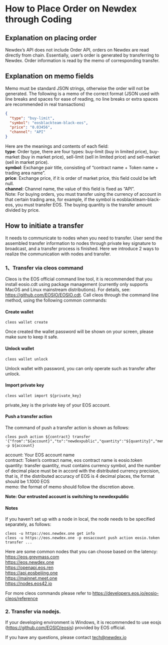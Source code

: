 # How to Place Order on Newdex through Coding

## Explanation on placing order

Newdex’s API does not include Order API, orders on Newdex are read directly from chain. Essentially, user’s order is generated by transferring to Newdex. Order information is read by the memo of corresponding transfer.

## Explanation on memo fields

Memo must be standard JSON strings, otherwise the order will not be generated. The following is a memo of the correct format (JSON used with line breaks and spaces for ease of reading, no line breaks or extra spaces are recommended in real transactions)

```json
{
  "type": "buy-limit",
  "symbol": "eosblackteam-black-eos",
  "price": "0.03456",
  "channel": "API"
}
```
Here are the meanings and contents of each field:  
**type**: Order type, there are four types: buy-limit (buy in limited price), buy-market (buy in market price), sell-limit (sell in limited price) and sell-market (sell in market price).  
**symbol**: Exchange pair title, consisting of “contract name + Token name + trading area name”.  
**price**: Exchange price, if it is order of market price, this field could be left null.   
**channel**: Channel name, the value of this field is fixed as “API”.  
Note: For buying orders, you must transfer using the currency of account in that certain trading area, for example, if the symbol is eosblackteam-black-eos, you must transfer EOS. The buying quantity is the transfer amount divided by price.   

## How to initiate a transfer

It needs to communicate to nodes when you need to transfer. User send the assembled transfer information to nodes through private key signature to broadcast, and a transfer process is finished. Here we introduce 2 ways to realize the communication with nodes and transfer.

### 1、Transfer via cleos command

Cleos is the EOS official command line tool, it is recommended that you install eosio.cdt using package management (currently only supports MacOS and Linux mainstream distributions). For details, see: https://github.com/EOSIO/EOSIO.cdt. Call cleos through the command line method, using the following common commands:

#### Create wallet  
```
cleos wallet create
```
Once created the wallet password will be shown on your screen, please make sure to keep it safe.

#### Unlock wallet
 
```
cleos wallet unlock
```
Unlock wallet with password, you can only operate such as transfer after unlock. 

#### Import private key
```
cleos wallet import ${private_key}
```
private_key is the private key of your EOS account.

#### Push a transfer action

The command of push a transfer action is shown as follows:
```
cleos push action ${contract} transfer '{"from":"${account}","to":"newdexpublic","quantity":"${quantity}","memo":"${memo}"}' -p ${account}
```
account: Your EOS account name  
contract: Token’s contract name, eos contract name is eosio.token  
quantity: transfer quantity, must contains currency symbol, and the number of decimal place must be in accord with the distributed currency precision, that is, if the distributed accuracy of EOS is 4 decimal places, the format should be 1.1000 EOS  
memo: the format of memo should follow the discretion above.  

**Note: Our entrusted account is switching to newdexpublic**

#### Notes

If you haven’t set up with a node in local, the node needs to be specified separately, as follows:

```
cleos -u https://eos.newdex.one get info
cleos -u https://eos.newdex.one -p eosaccount push action eosio.token transfer ...
```
Here are some common nodes that you can choose based on the latency:  
https://eos.greymass.com  
https://eos.newdex.one  
https://openapi.eos.ren  
https://api.eosbeijing.one  
https://mainnet.meet.one  
https://nodes.eos42.io  


For more cleos commands please refer to https://developers.eos.io/eosio-cleos/reference

### 2. Transfer via nodejs.

If your developing environment is Windows, it is recommended to use eosjs (https://github.com/EOSIO/eosjs) provided by EOS official.   
<!--If you are not using js as developing language, you can use eosjs to build a simple local http server to provide a transit for transactions. For example codes, see: https://github.com/newdex/eosjs-api.-->
  
  
If you have any questions, please contact tech@newdex.io  
